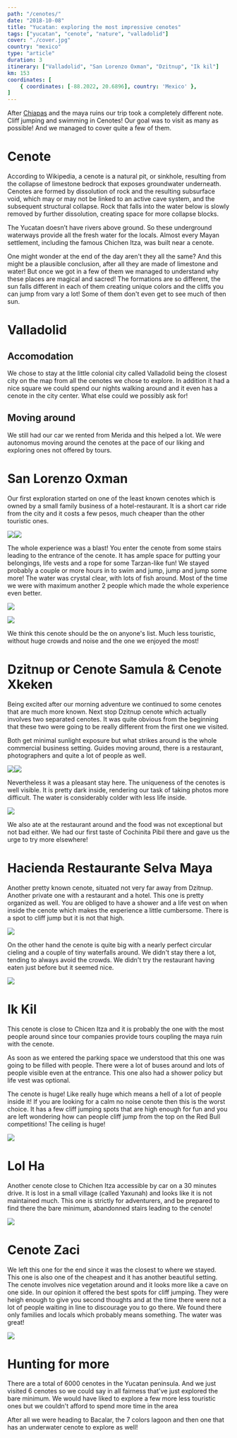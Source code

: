 ```yaml
---
path: "/cenotes/"
date: "2018-10-08"
title: "Yucatan: exploring the most impressive cenotes"
tags: ["yucatan", "cenote", "nature", "valladolid"]
cover: "./cover.jpg"
country: "mexico"
type: "article"
duration: 3
itinerary: ["Valladolid", "San Lorenzo Oxman", "Dzitnup", "Ik kil"]
km: 153
coordinates: [
    { coordinates: [-88.2022, 20.6896], country: 'Mexico' },
]
---
```


After [Chiapas](/chiapas) and the maya ruins our trip took a completely different note. Cliff jumping and swimming in Cenotes! Our goal was to visit as many as possible! And we managed to cover quite a few of them.

# Cenote

According to Wikipedia, a cenote is a natural pit, or sinkhole, resulting from the collapse of limestone bedrock that exposes groundwater underneath. Cenotes are formed by dissolution of rock and the resulting subsurface void, which may or may not be linked to an active cave system, and the subsequent structural collapse. Rock that falls into the water below is slowly removed by further dissolution, creating space for more collapse blocks.

The Yucatan doesn’t have rivers above ground. So these underground waterways provide all the fresh water for the locals. Almost every Mayan settlement, including the famous Chichen Itza, was built near a cenote.

One might wonder at the end of the day aren't they all the same? And this might be a plausible conclusion, after all they are made of limestone and water! But once we got in a few of them we managed to understand why these places are magical and sacred! The formations are so different, the sun falls different in each of them creating unique colors and the cliffs you can jump from vary a lot! Some of them don't even get to see much of then sun.

# Valladolid

## Accomodation

We chose to stay at the little colonial city called Valladolid being the closest city on the map from all the cenotes we chose to explore. In addition it had a nice square we could spend our nights walking around and it even has a cenote in the city center. What else could we possibly ask for!

## Moving around

We still had our car we rented from Merida and this helped a lot. We were autonomus moving around the cenotes at the pace of our liking and exploring ones not offered by tours.

# San Lorenzo Oxman

Our first exploration started on one of the least known cenotes which is owned by a small family business of a hotel-restaurant. It is a short car ride from the city and it costs a few pesos, much cheaper than the other touristic ones.


<photo-composition><img src="oxman2.jpg" /><img src="oxman3.jpg" /></photo-composition>


The whole experience was a blast! You enter the cenote from some stairs leading to the entrance of the cenote. It has ample space for putting your belongings, life vests and a rope for some Tarzan-like fun! We stayed probably a couple or more hours in to swim and jump, jump and jump some more! The water was crystal clear, with lots of fish around. Most of the time we were with maximum another 2 people which made the whole experience even better.

![](oxman.jpg)

![](oxman4.jpg)


We think this cenote should be the on anyone's list. Much less touristic, without huge crowds and noise and the one we enjoyed the most!

# Dzitnup or Cenote Samula & Cenote Xkeken

Being excited after our morning adventure we continued to some cenotes that are much more known. Next stop Dzitnup cenote which actually involves two separated cenotes. It was quite obvious from the beginning that these two were going to be really different from the first one we visited.


Both get minimal sunlight exposure but what strikes around is the whole commercial business setting. Guides moving around, there is a restaurant, photographers and quite a lot of people as well.

<photo-composition><img src="xkeken.jpg" /><img src="dzitnup.jpg" /></photo-composition>

Nevertheless it was a pleasant stay here. The uniqueness of the cenotes is well visible. It is pretty dark inside, rendering our task of taking photos more difficult. The water is considerably colder with less life inside.

![](elephant.jpg)

We also ate at the restaurant around and the food was not exceptional but not bad either. We had our first taste of Cochinita Pibil there and gave us the urge to try more elsewhere!

# Hacienda Restaurante Selva Maya

Another pretty known cenote, situated not very far away from Dzitnup. Another private one with a restaurant and a hotel. This one is pretty organized as well. You are obliged to have a shower and a life vest on when inside the cenote which makes the experience a little cumbersome. There is a spot to cliff jump but it is not that high.

![](hacienda2.jpg)

On the other hand the cenote is quite big with a nearly perfect circular cieling and a couple of tiny waterfalls around. We didn't stay there a lot, tending to always avoid the crowds. We didn't try the restaurant having eaten just before but it seemed nice.

![](hacienda.jpg)

# Ik Kil

This cenote is close to Chicen Itza and it is probably the one with the most people around since tour companies provide tours coupling the maya ruin with the cenote.

As soon as we entered the parking space we understood that this one was going to be filled with people. There were a lot of buses around and lots of people visible even at the entrance. This one also had a shower policy but life vest was optional.

The cenote is huge! Like really huge which means a hell of a lot of people inside it! If you are looking for a calm no noise cenote then this is the worst choice. It has a few cliff jumping spots that are high enough for fun and you are left wondering how can people cliff jump from the top on the Red Bull competitions! The ceiling is huge!

![](ikkil.jpg)

# Lol Ha

Another cenote close to Chichen Itza accessible by car on a 30 minutes drive. It is lost in a small village (called Yaxunah) and looks like it is not maintained much. This one is strictly for adventurers, and be prepared to find there the bare minimum, abandonned stairs leading to the cenote!

![](lolha.jpg)

# Cenote Zaci

We left this one for the end since it was the closest to where we stayed. This one is also one of the cheapest and it has another beautiful setting. The cenote involves nice vegetation around and it looks more like a cave on one side. In our opinion it offered the best spots for cliff jumping. They were heigh enough to give you second thoughts and at the time there were not a lot of people waiting in line to discourage you to go there. We found there only families and locals which probably means something. The water was great!

![](zaci.jpg)

# Hunting for more

There are a total of 6000 cenotes in the Yucatan peninsula. And we just visited 6 cenotes so we could say in all fairness that've just explored the bare minimum. We would have liked to explore a few more less touristic ones but we couldn't afford to spend more time in the area

After all we were heading to Bacalar, the 7 colors lagoon and then one that has an underwater cenote to explore as well!
